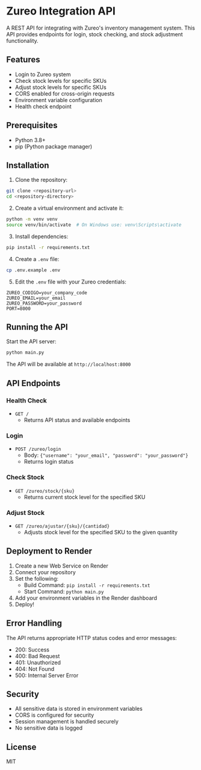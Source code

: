 # Zureo Integration API

A REST API for integrating with Zureo's inventory management system. This API provides endpoints for login, stock checking, and stock adjustment functionality.

## Features

- Login to Zureo system
- Check stock levels for specific SKUs
- Adjust stock levels for specific SKUs
- CORS enabled for cross-origin requests
- Environment variable configuration
- Health check endpoint

## Prerequisites

- Python 3.8+
- pip (Python package manager)

## Installation

1. Clone the repository:
```bash
git clone <repository-url>
cd <repository-directory>
```

2. Create a virtual environment and activate it:
```bash
python -m venv venv
source venv/bin/activate  # On Windows use: venv\Scripts\activate
```

3. Install dependencies:
```bash
pip install -r requirements.txt
```

4. Create a `.env` file:
```bash
cp .env.example .env
```

5. Edit the `.env` file with your Zureo credentials:
```
ZUREO_CODIGO=your_company_code
ZUREO_EMAIL=your_email
ZUREO_PASSWORD=your_password
PORT=8000
```

## Running the API

Start the API server:
```bash
python main.py
```

The API will be available at `http://localhost:8000`

## API Endpoints

### Health Check
- `GET /`
  - Returns API status and available endpoints

### Login
- `POST /zureo/login`
  - Body: `{"username": "your_email", "password": "your_password"}`
  - Returns login status

### Check Stock
- `GET /zureo/stock/{sku}`
  - Returns current stock level for the specified SKU

### Adjust Stock
- `GET /zureo/ajustar/{sku}/{cantidad}`
  - Adjusts stock level for the specified SKU to the given quantity

## Deployment to Render

1. Create a new Web Service on Render
2. Connect your repository
3. Set the following:
   - Build Command: `pip install -r requirements.txt`
   - Start Command: `python main.py`
4. Add your environment variables in the Render dashboard
5. Deploy!

## Error Handling

The API returns appropriate HTTP status codes and error messages:
- 200: Success
- 400: Bad Request
- 401: Unauthorized
- 404: Not Found
- 500: Internal Server Error

## Security

- All sensitive data is stored in environment variables
- CORS is configured for security
- Session management is handled securely
- No sensitive data is logged

## License

MIT 